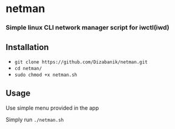 # netman
### Simple linux CLI network manager script for iwctl(iwd)


## Installation
 - `git clone https://github.com/Dizabanik/netman.git`
 - `cd netman/`
 - `sudo chmod +x netman.sh`

## Usage
Use simple menu provided in the app

Simply run `./netman.sh`

